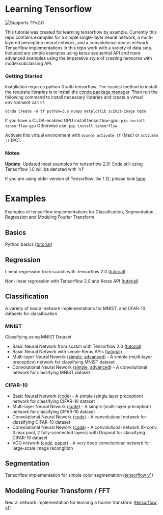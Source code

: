 # Learning Tensorflow
![Supports TFv2.0](https://img.shields.io/badge/Supports-tensorflow%20v2.0-blue.svg)

This tutorial was created for learning tensorflow by example. Currently this repo contains examples for a simple single-layer neural network, a multi-layered perception neural network, and a convolutional neural network. Tensorflow implementations in this repo work with a variety of data sets. Included are simple examples using keras sequential API and more advanced examples using the imperative style of creating networks with model subclassing API.

### Getting Started
Installation requires python 3 with tensorflow. The easiest method to install the requisite libraries is to install the [conda package manager](https://conda.io/miniconda.html). Then run the following command to install necessary libraries and create a virtual environment call `tf`:

```
conda create -n tf python=3.6 numpy matplotlib scikit-image tqdm 
```

If you have a CUDA-enabled GPU install tensorflow-gpu: `pip install tensorflow-gpu`
Otherwise use: `pip install tensorflow`

Activate this virtual environment with `source activate tf` (Mac) or `activate tf` (PC).

### Notes

**Update**: Updated most examples for tensorflow 2.0! Code still using Tensorflow 1.0 will be denoted with 'v1'

If you are using older version of Tensorflow like 1.12, please look [here](https://github.com/michaelmendoza/learning-tensorflow/blob/tf-v1.12/README.md)

# Examples
Examples of tensorflow implementations for Classification, Segmentation, Regression and Modeling Fourier Transform

## Basics

Python basics ([tutorial](notebooks/0a%20-%20Python%20Basics.ipynb))

## Regression
Linear regression from scatch with Tensorflow 2.0 ([tutorial](/notebooks/0b%20-%20Regression%20from%20Scratch%20with%20Tensorflow.ipynb))

Non-linear regression with Tensorflow 2.0 and Keras API ([tutorial](notebooks/0c%20-%20Regression%20with%20Tensorflow%20and%20Keras%20API.ipynb))

## Classification
A variety of neural network implementations for MNIST, and CFAR-10 datasets for classification

### MNIST
Classifying using MNIST Dataset

- Basic Neural Network from scatch with Tensorflow 2.0 ([tutorial](notebooks/1a%20-%20Simple%20Neural%20Network.ipynb))
- Basic Neural Network with simple Keras APIs ([tutorial](notebooks/1b%20-%20Simple%20Neural%20Network%20with%20Keras.ipynb))
- Multi-layer Neural Nework ([simple](examples/mnist/mnist1.py), [advanced](examples/mnist/mnist1_imperative.py)) - A simple (multi-layer preception) network for classifying MNIST dataset 
- Convolutional Neural Nework ([simple](examples/mnist/mnist2.py), [advanced](examples/mnist/mnist2_imperative.py)) - A convolutional network for classifying MNIST dataset 

### CIFAR-10
- Basic Neural Network ([code](examples/cifar/cifar0.py)) - A simple (single layer preception) network for classifying CIFAR-10 dataset 
- Multi-layer Neural Nework ([code](examples/cifar/cifar1.py)) - A simple (multi-layer preception) network for classifying CIFAR-10 dataset 
- Convolutional Neural Nework ([code](examples/cifar/cifar2.py)) - A convolutional network for classifying CIFAR-10 dataset
- Convolutional Neural Nework ([code](examples/cifar/cifar3.py)) - A convolutional network (6-conv, 3 max pool, 2 fully-connected layers) with Dropout for classifying CIFAR-10 dataset 
- VGG network ([code](examples/cifar/cifar4.py), [paper](https://arxiv.org/pdf/1409.1556v6.pdf)) - A very deep convolutional network for large-scale image recongition

## Segmentation
Tensorflow implementation for simple color segmentation ([tensorflow v1](examples/color/segmentation.py))

## Modeling Fourier Transform / FFT
Neural network implementation for learning a fourier transform ([tensorflow v1](examples/fft/fft.py))
